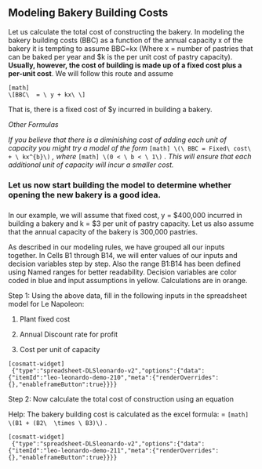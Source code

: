 ## Modeling Bakery Building Costs

Let us calculate the total cost of constructing the bakery. In modeling the bakery building costs (BBC) as a function of the annual capacity x of the bakery it is tempting to assume BBC=kx (Where x = number of pastries that can be baked per year and $k is the per unit cost of pastry capacity). **Usually, however, the cost of building is made up of a fixed cost plus a per-unit cost**. We will follow this route and assume


```
[math]
\[BBC\  = \ y + kx\ \]
```

That is, there is a fixed cost of $y incurred in building a bakery.

*Other Formulas*

*If you believe that there is a diminishing cost of adding each unit of capacity you might try a model of the form* 
`
[math]
\(\ BBC = Fixed\ cost\  + \ kx^{b}\)
`
 *, where* 
`
[math]
\(0 < \ b < \ 1\)
`
*. This will ensure that each additional unit of capacity will incur a smaller cost.*

### Let us now start building the model to determine whether opening the new bakery is a good idea. 

###  

In our example, we will assume that fixed cost, y = $400,000 incurred in building a bakery and k = $3 per unit of pastry capacity. Let us also assume that the annual capacity of the bakery is 300,000 pastries.

As described in our modeling rules, we have grouped all our inputs together. In Cells B1 through B14, we will enter values of our inputs and decision variables step by step. Also the range B1:B14 has been defined using Named ranges for better readability. Decision variables are color coded in blue and input assumptions in yellow. Calculations are in orange.

Step 1: Using the above data, fill in the following inputs in the spreadsheet model for Le Napoleon:

1.  Plant fixed cost

2.  Annual Discount rate for profit

3.  Cost per unit of capacity

```
[cosmatt-widget]
 {"type":"spreadsheet-DLSleonardo-v2","options":{"data":{"itemId":"leo-leonardo-demo-210","meta":{"renderOverrides":{},"enableframeButton":true}}}} 
```

Step 2: Now calculate the total cost of construction using an equation

Help: The bakery building cost is calculated as the excel formula: = 
`
[math]
\(B1 + (B2\  \times \ B3)\)
`
.

```
[cosmatt-widget]
 {"type":"spreadsheet-DLSleonardo-v2","options":{"data":{"itemId":"leo-leonardo-demo-211","meta":{"renderOverrides":{},"enableframeButton":true}}}} 
```

